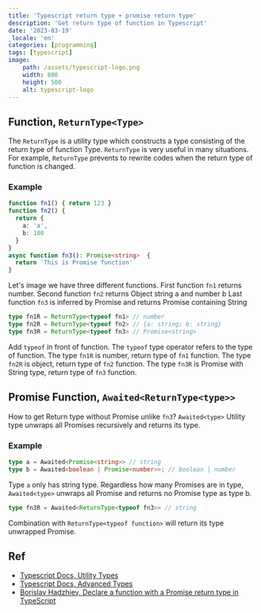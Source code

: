 ```yaml
---
title: 'Typescript return type + promise return type'
description: 'Get return type of function in Typescript'
date: '2023-03-19'
_locale: 'en'
categories: [programming]
tags: [typescript]
image:
    path: /assets/typescript-logo.png
    width: 800
    height: 500
    alt: typescript-logo
---
```

## Function, `ReturnType<Type>`
The `ReturnType` is a utility type which constructs a type consisting of the return type of function Type. 
`ReturnType` is very useful in many situations. For example, `ReturnType` prevents to rewrite codes when the return type of function is changed. 

### Example
```typescript
function fn1() { return 123 }
function fn2() {
  return {
    a: 'a',
    b: 100
  } 
}
async function fn3(): Promise<string>  {
  return 'This is Promise function'
}
```
Let's image we have three different functions. First function `fn1` returns number. Second function `fn2` returns Object string a and number b
Last function `fn3` is inferred by Promise and returns Promise containing String

```typescript
type fn1R = ReturnType<typeof fn1> // number
type fn2R = ReturnType<typeof fn2> // {a: string; b: string}
type fn3R = ReturnType<typeof fn3> // Promise<string>
```
Add `typeof` in front of function. The `typeof` type operator refers to the type of function. 
The type `fn1R` is number, return type of `fn1` function.
The type `fn2R` is object, return type of `fn2` function.
The type `fn3R` is Promise with String type, return type of `fn3` function.

## Promise Function, `Awaited<ReturnType<type>>`
How to get Return type without Promise unlike `fn3`?
`Awaited<type>` Utility type unwraps all Promises recursively and returns its type.

### Example
```typescript
type a = Awaited<Promise<string>> // string
type b = Awaited<boolean | Promise<number>>; // boolean | number
```
Type `a` only has string type. 
Regardless how many Promises are in type, `Awaited<type>` unwraps all Promise and returns no Promise type as type b.

```typescript
type fn3R = Awaited<ReturnType<typeof fn3>> // string
```
Combination with `ReturnType<typeof function>` will return its type unwrapped Promise.

## Ref
- [Typescript Docs, Utility Types](https://www.typescriptlang.org/docs/handbook/utility-types.html#awaitedtype)
- [Typescript Docs, Advanced Types](https://www.typescriptlang.org/docs/handbook/advanced-types.html)
- [Borislav Hadzhiev, Declare a function with a Promise return type in TypeScript](https://bobbyhadz.com/blog/typescript-function-return-type-promise)
